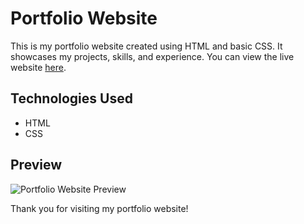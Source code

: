 # Portfolio Website

This is my portfolio website created using HTML and basic CSS. It showcases my projects, skills, and experience. You can view the live website [here]([https://your-portfolio-website-url.com](https://dineshdevi.github.io/portfolio-simple-website/)).

## Technologies Used

- HTML
- CSS

## Preview

![Portfolio Website Preview](path/to/preview/image.png)

Thank you for visiting my portfolio website!

